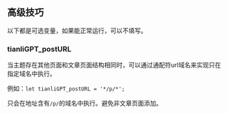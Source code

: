 ## 高级技巧

以下都是可选变量，如果能正常运行，可以不填写。

### tianliGPT_postURL

当主题存在其他页面和文章页面结构相同时，可以通过通配符url域名来实现只在指定域名中执行。

例如：`let tianliGPT_postURL = '*/p/*';`

只会在地址含有`/p/`的域名中执行。避免非文章页面添加。